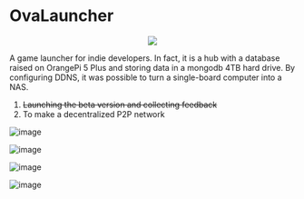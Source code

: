 # OvaLauncher

<p align="center">
  <img src="https://github.com/ArtemPodloboshnikov/OvaLauncher/assets/44748102/c5716d80-39e9-4140-afbf-286d13223ab3" />
</p>

A game launcher for indie developers. In fact, it is a hub with a database raised on OrangePi 5 Plus and storing data in a mongodb 4TB hard drive. By configuring DDNS, it was possible to turn a single-board computer into a NAS.

 1. ~~Launching the beta version and collecting feedback~~
 2. To make a decentralized P2P network

![image](https://github.com/ArtemPodloboshnikov/OvaLauncher/assets/44748102/7a7fd981-7232-431d-b0ba-f1f3b5b58055)

![image](https://github.com/ArtemPodloboshnikov/OvaLauncher/assets/44748102/db5edd26-baf9-4226-abc8-34d47c7838ac)

![image](https://github.com/ArtemPodloboshnikov/OvaLauncher/assets/44748102/93518b7f-c0a5-444b-80d6-4a4ca3b0684f)

![image](https://github.com/ArtemPodloboshnikov/OvaLauncher/assets/44748102/83704e46-bdc2-47e3-a23b-f9184df77b11)
